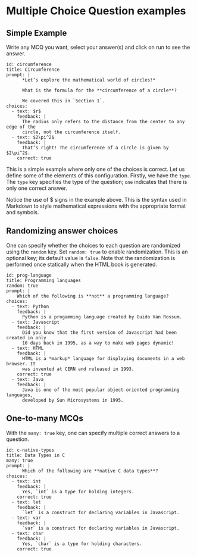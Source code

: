 # Multiple Choice Question examples

## Simple Example

Write any MCQ you want, select your answer(s) and click on run to see the
answer.

``` mcq
id: circumference
title: Circumference
prompt: |
      *Let’s explore the mathematical world of circles!*

      What is the formula for the **circumference of a circle**?

      We covered this in `Section 1`.
choices:
  - text: $r$
    feedback: |
      The radius only refers to the distance from the center to any edge of the
      circle, not the circumference itself.
  - text: $2\pi^2$
    feedback: |
      That’s right! The circumference of a circle is given by $2\pi^2$.
    correct: true
```

This is a simple example where only one of the choices is correct. Let us define
some of the elements of this configuration. Firstly, we have the `type`. The
`type` key specifies the type of the question; `one` indicates that there is
only one correct answer.

Notice the use of $ signs in the example above. This is the syntax used in
Markdown to style mathematical expressions with the appropriate format and
symbols.

## Randomizing answer choices

One can specify whether the choices to each question are randomized using the
`random` key. Set `random: true` to enable randomization. This is an optional
key; its default value is `false`. Note that the randomization is performed once
statically when the HTML book is generated.

``` mcq
id: prog-language
title: Programming languages
random: true
prompt: |
    Which of the following is **not** a programming language?
choices:
  - text: Python
    feedback: |
      Python is a progamming language created by Guido Van Rossum.
  - text: Javascript
    feedback: |
      Did you know that the first version of Javascript had been created in only
      10 days back in 1995, as a way to make web pages dynamic!
  - text: HTML
    feedback: |
      HTML is a *markup* language for displaying documents in a web browser. It
      was invented at CERN and released in 1993.
    correct: true
  - text: Java
    feedback: |
      Java is one of the most popular object-oriented programming languages,
      developed by Sun Microsystems in 1995.
```

## One-to-many MCQs

With the `many: true` key, one can specify multiple correct answers to a
question.

``` mcq
id: c-native-types
title: Data Types in C
many: true
prompt: |
      Which of the following are **native C data types**?
choices:
  - text: int
    feedback: |
      Yes, `int` is a type for holding integers.
    correct: true
  - text: let
    feedback: |
      `let` is a construct for declaring variables in Javascript.
  - text: var
    feedback: |
      `var` is a construct for declaring variables in Javascript.
  - text: char
    feedback: |
      Yes, `char` is a type for holding characters.
    correct: true
```
